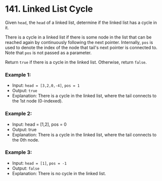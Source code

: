 # 141. Linked List Cycle

Given `head`, the `head` of a linked list, determine if the linked list has a cycle in it.

There is a cycle in a linked list if there is some node in the list that can be reached again by continuously following the next pointer. Internally, `pos` is used to denote the index of the node that tail's next pointer is connected to. Note that `pos` is not passed as a parameter.

Return `true` if there is a cycle in the linked list. Otherwise, return `false`.

### Example 1:
* Input: `head = [3,2,0,-4]`, `pos = 1`
* Output: `true`
* Explanation: There is a cycle in the linked list, where the tail connects to the 1st node (0-indexed).

### Example 2:
* Input: head = [1,2], pos = 0
* Output: true
* Explanation: There is a cycle in the linked list, where the tail connects to the 0th node.
  
### Example 3:
* Input: `head = [1]`, `pos = -1`
* Output: `false`
* Explanation: There is no cycle in the linked list.
